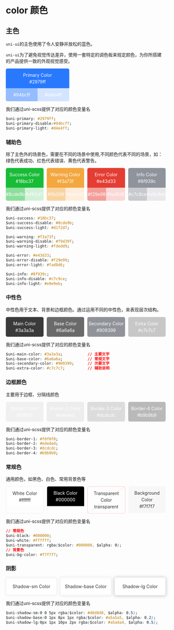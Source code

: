 # color 颜色

## 主色
`uni-ui`的主色使用了令人安静并放松的蓝色。

`uni-ui`为了避免视觉传达差异，使用一套特定的调色板来规定颜色，为你所搭建的产品提供一致的外观视觉感受。

<div class="color-main">
	<div class="color-main-top" style="background-color:#2979ff;">
		<p class="color-main-text">Primary Color</p>
		<p class="color-main-text">#2979ff</p>
	</div>
	<div class="color-main-box">
		<div class="color-main-top" style="background-color:#94bcff;">
			<p class="color-main-text">#94bcff</p>
		</div>
		<div class="color-main-top" style="background-color:#d4e4ff;">
			<p class="color-main-text">#d4e4ff</p>
		</div>
	</div>
</div>

我们通过uni-scss提供了对应的颜色变量名
```css
$uni-primary: #2979ff;
$uni-primary-disable:#94bcff;
$uni-primary-light: #d4e4ff;
```
### 辅助色

除了主色外的场景色，需要在不同的场景中使用,不同颜色代表不同的场景，如：绿色代表成功、红色代表错误、黄色代表警告。

<div class="color-content">
	<div class="color-main">
		<div class="color-main-top" style="background-color:#18bc37">
			<p class="color-main-text">Success Color</p>
			<p class="color-main-text">#18bc37</p>
		</div>
		<div class="color-main-box">
			<div class="color-main-top" style="background-color:#8cde9b;">
				<p class="color-main-text">#8cde9b</p>
			</div>
			<div class="color-main-top" style="background-color:#d1f2d7;">
				<p class="color-main-text">#d1f2d7</p>
			</div>
		</div>
	</div>
	<div class="color-main margin">
		<div class="color-main-top" style="background-color:#f3a73f;">
			<p class="color-main-text">Warning Color</p>
			<p class="color-main-text">#f3a73f</p>
		</div>
		<div class="color-main-box">
			<div class="color-main-top" style="background-color:#f9d39f;">
				<p class="color-main-text">#f9d39f</p>
			</div>
			<div class="color-main-top" style="background-color:#fdedd9;">
				<p class="color-main-text">#fdedd9</p>
			</div>
		</div>
	</div>
	<div class="color-main margin">
		<div class="color-main-top" style="background-color:#e43d33;">
			<p class="color-main-text">Error Color</p>
			<p class="color-main-text">#e43d33</p>
		</div>
		<div class="color-main-box">
			<div class="color-main-top" style="background-color:#f29e99;">
				<p class="color-main-text">#f29e99</p>
			</div>
			<div class="color-main-top" style="background-color:#fad8d6;">
				<p class="color-main-text">#fad8d6</p>
			</div>
		</div>
	</div>
	<div class="color-main margin">
		<div class="color-main-top" style="background-color:#8f939c;">
			<p class="color-main-text">Info Color</p>
			<p class="color-main-text">#8f939c</p>
		</div>
		<div class="color-main-box">
			<div class="color-main-top" style="background-color:#c7c9ce;">
				<p class="color-main-text">#c7c9ce</p>
			</div>
			<div class="color-main-top" style="background-color:#e9e9eb;">
				<p class="color-main-text">#e9e9eb</p>
			</div>
		</div>
	</div>
</div>

我们通过uni-scss提供了对应的颜色变量名
```css
$uni-success: #18bc37;
$uni-success-disable: #8cde9b;
$uni-success-light: #d1f2d7;

$uni-warning: #f3a73f;
$uni-warning-disable: #f9d39f;
$uni-warning-light: #fdedd9;

$uni-error: #e43d33;
$uni-error-disable: #f29e99;
$uni-error-light: #fad8d6;

$uni-info: #8f939c;
$uni-info-disable: #c7c9ce;
$uni-info-light: #e9e9eb;
```

### 中性色
中性色用于文本、背景和边框颜色。通过运用不同的中性色，来表现层次结构。

<div class="color-content">
	<div class="color-main">
		<div class="color-main-top" style="background-color:#3a3a3a">
			<p class="color-main-text">Main Color</p>
			<p class="color-main-text">#3a3a3a</p>
		</div>
	</div>
	<div class="color-main margin">
		<div class="color-main-top" style="background-color:#6a6a6a;">
			<p class="color-main-text">Base Color</p>
			<p class="color-main-text">#6a6a6a</p>
		</div>
	</div>
	<div class="color-main margin">
		<div class="color-main-top" style="background-color:#909399;">
			<p class="color-main-text">Secondary Color</p>
			<p class="color-main-text">#909399</p>
		</div>
	</div>
	<div class="color-main margin">
		<div class="color-main-top" style="background-color:#c7c7c7;">
			<p class="color-main-text">Extra Color</p>
			<p class="color-main-text">#c7c7c7</p>
		</div>
	</div>
</div>

我们通过uni-scss提供了对应的颜色变量名
```css
$uni-main-color: #3a3a3a; 			// 主要文字
$uni-base-color: #6a6a6a;			// 常规文字
$uni-secondary-color: #909399;		// 次要文字
$uni-extra-color: #c7c7c7;			// 辅助说明
```

### 边框颜色

主要用于边框、分隔线颜色

<div class="color-content">
	<div class="color-main">
		<div class="color-main-top" style="background-color:#f0f0f0">
			<p class="color-main-text">Border-1 olor</p>
			<p class="color-main-text">#f0f0f0</p>
		</div>
	</div>
	<div class="color-main margin">
		<div class="color-main-top" style="background-color:#ededed;">
			<p class="color-main-text">Border-2 Color</p>
			<p class="color-main-text">#ededed</p>
		</div>
	</div>
	<div class="color-main margin">
		<div class="color-main-top" style="background-color:#dcdcdc;"> 
			<p class="color-main-text">Border-3 Color</p>
			<p class="color-main-text">#dcdcdc</p>
		</div>
	</div>
	<div class="color-main margin">
		<div class="color-main-top" style="background-color:#b9b9b9;">
			<p class="color-main-text">Border-4 Color</p>
			<p class="color-main-text">#b9b9b9</p>
		</div>
	</div>
</div>

我们通过uni-scss提供了对应的颜色变量名

```css
$uni-border-1: #f0f0f0;
$uni-border-2: #ededed;
$uni-border-3: #dcdcdc;
$uni-border-4: #b9b9b9;
```

### 常规色
通用颜色，如黑色、白色、常用背景色等

<div class="color-content">
	<div class="color-main" style="border:1px #eee solid;">
		<div class="color-main-top" style="background-color:#ffffff;">
			<p class="color-main-text black">White Color</p>
			<p class="color-main-text black">#ffffff</p>
		</div>
	</div>
	<div class="color-main margin">
		<div class="color-main-top" style="background-color:#000000;">
			<p class="color-main-text">Black Color</p>
			<p class="color-main-text">#000000</p>
		</div>
	</div>
	<div class="color-main margin transparent">
		<div class="color-main-top" style="background-color:transparent;"> 
			<p class="color-main-text black">Transparent Color</p>
			<p class="color-main-text black">transparent</p>
		</div>
	</div>
	<div class="color-main margin">
		<div class="color-main-top" style="background-color:#f7f7f7;">
			<p class="color-main-text black">Background Color</p>
			<p class="color-main-text black">#f7f7f7</p>
		</div>
	</div>
</div>

我们通过uni-scss提供了对应的颜色变量名

```css
// 常规色
$uni-black: #000000;
$uni-white: #ffffff;
$uni-transparent: rgba($color: #000000, $alpha: 0);
// 背景色
$uni-bg-color: #f7f7f7;
```

### 阴影

<div class="color-content">
	<div class="color-main shadow" style="border:1px #eee solid;box-shadow: 0 0 5px hsl(0deg 0% 85% / 50%);">
		<div class="color-main-top" style="background-color:#ffffff;">
			<p class="color-main-text black">Shadow-sm Color</p>
		</div>
	</div>
	<div class="color-main margin shadow" style="border:1px #eee solid;box-shadow: 0 1px 8px 1px hsl(0deg 0% 65% / 20%);">
		<div class="color-main-top" style="background-color:#ffffff;">
			<p class="color-main-text black">Shadow-base Color</p>
		</div>
	</div>
	<div class="color-main margin shadow" style="border:1px #eee solid;box-shadow: 0 1px 10px 2px rgb(165 164 164 / 50%);">
		<div class="color-main-top" style="background-color:#ffffff;">
			<p class="color-main-text black">Shadow-lg Color</p>
		</div>
	</div>
</div>

我们通过uni-scss提供了对应的颜色变量名

```css
$uni-shadow-sm:0 0 5px rgba($color: #d8d8d8, $alpha: 0.5);
$uni-shadow-base:0 1px 8px 1px rgba($color: #a5a5a5, $alpha: 0.2);
$uni-shadow-lg:0px 1px 10px 2px rgba($color: #a5a4a4, $alpha: 0.5);
```

<style>
.color-content {
	display:flex;
}
.color-main {
	width:200px;
	border-radius:5px;
	overflow:hidden;
}
.color-main-top {
	width:100%;
	padding:10px 0;
	text-align:center;
}
p.color-main-text {
	margin:0;
	color:#fff;
	font-size:14px;
	line-height:1.5;
}

p.color-main-text.black {
	color:#333;
}
.color-main-box {
	display:flex;
}
.margin {
	margin-left:10px;
}

.transparent {
	border: 1px solid #fcc3c3;
	color: #303133;
	background: url("data:image/svg+xml;utf8,<svg xmlns='http://www.w3.org/2000/svg' version='1.1' preserveAspectRatio='none' viewBox='0 0 100 100'><path d='M0 98 L100 0 L100 1 L1 98' fill='%23FCC3C3' /></svg>");
	background-repeat: no-repeat;
	background-position: 50%;
	background-size: 100% 100%,auto;
}
.shadow {
	display:flex;
	align-items: center;
	height:55px;
}
</style>